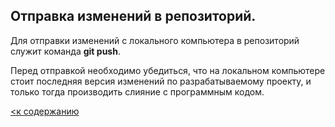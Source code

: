 ## Отправка изменений в репозиторий.

Для отправки изменений с локального компьютера в репозиторий служит команда **git push**.

Перед отправкой необходимо убедиться, что на локальном компьютере стоит последняя версия изменений по разрабатываемому проекту, и только тогда производить слияние с программным кодом.

[<к содержанию](./readme.md)